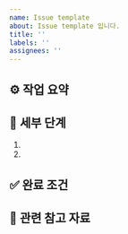 ```yaml
---
name: Issue template
about: Issue template 입니다.
title: ''
labels: ''
assignees: ''
---
```

## ⚙️ 작업 요약  
  
## 🔧 세부 단계  
1.   
2.   
  
## ✅ 완료 조건  
  
## 📌 관련 참고 자료